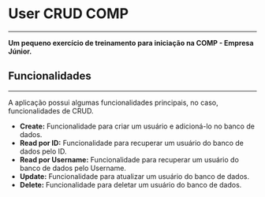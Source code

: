 # User CRUD COMP
---
**Um pequeno exercício de treinamento para iniciação na COMP - Empresa Júnior.**

## Funcionalidades
---
A aplicação possui algumas funcionalidades principais, no caso, funcionalidades de CRUD.

- **Create:** Funcionalidade para criar um usuário e adicioná-lo no banco de dados.
- **Read por ID:** Funcionalidade para recuperar um usuário do banco de dados pelo ID.
- **Read por Username:** Funcionalidade para recuperar um usuário do banco de dados pelo Username.
- **Update:** Funcionalidade para atualizar um usuário do banco de dados.
- **Delete:** Funcionalidade para deletar um usuário do banco de dados.
